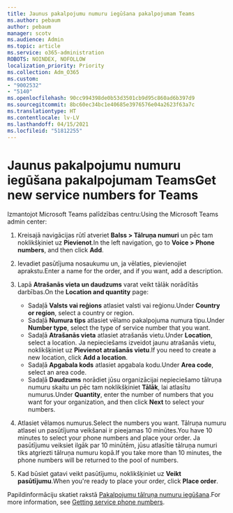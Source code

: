 ```yaml
---
title: Jaunus pakalpojumu numuru iegūšana pakalpojumam Teams
ms.author: pebaum
author: pebaum
manager: scotv
ms.audience: Admin
ms.topic: article
ms.service: o365-administration
ROBOTS: NOINDEX, NOFOLLOW
localization_priority: Priority
ms.collection: Adm_O365
ms.custom:
- "9002532"
- "5140"
ms.openlocfilehash: 90cc994398de0b53d3501cb9d95c860ad6b397d9
ms.sourcegitcommit: 8bc60ec34bc1e40685e3976576e04a2623f63a7c
ms.translationtype: HT
ms.contentlocale: lv-LV
ms.lasthandoff: 04/15/2021
ms.locfileid: "51812255"
---
```

# <a name="get-new-service-numbers-for-teams"></a><span data-ttu-id="7b528-102">Jaunus pakalpojumu numuru iegūšana pakalpojumam Teams</span><span class="sxs-lookup"><span data-stu-id="7b528-102">Get new service numbers for Teams</span></span>

<span data-ttu-id="7b528-103">Izmantojot Microsoft Teams palīdzības centru:</span><span class="sxs-lookup"><span data-stu-id="7b528-103">Using the Microsoft Teams admin center:</span></span>

1. <span data-ttu-id="7b528-104">Kreisajā navigācijas rūtī atveriet **Balss > Tālruņa numuri** un pēc tam noklikšķiniet uz **Pievienot**.</span><span class="sxs-lookup"><span data-stu-id="7b528-104">In the left navigation, go to **Voice > Phone numbers**, and then click **Add**.</span></span>
2. <span data-ttu-id="7b528-105">Ievadiet pasūtījuma nosaukumu un, ja vēlaties, pievienojiet aprakstu.</span><span class="sxs-lookup"><span data-stu-id="7b528-105">Enter a name for the order, and if you want, add a description.</span></span>
3. <span data-ttu-id="7b528-106">Lapā **Atrašanās vieta un daudzums** varat veikt tālāk norādītās darbības.</span><span class="sxs-lookup"><span data-stu-id="7b528-106">On the **Location and quantity** page:</span></span>

    - <span data-ttu-id="7b528-107">Sadaļā **Valsts vai reģions** atlasiet valsti vai reģionu.</span><span class="sxs-lookup"><span data-stu-id="7b528-107">Under **Country or region**, select a country or region.</span></span>
    - <span data-ttu-id="7b528-108">Sadaļā **Numura tips** atlasiet vēlamo pakalpojuma numura tipu.</span><span class="sxs-lookup"><span data-stu-id="7b528-108">Under **Number type**, select the type of service number that you want.</span></span>
    - <span data-ttu-id="7b528-109">Sadaļā **Atrašanās vieta** atlasiet atrašanās vietu.</span><span class="sxs-lookup"><span data-stu-id="7b528-109">Under **Location**, select a location.</span></span> <span data-ttu-id="7b528-110">Ja nepieciešams izveidot jaunu atrašanās vietu, noklikšķiniet uz **Pievienot atrašanās vietu**.</span><span class="sxs-lookup"><span data-stu-id="7b528-110">If you need to create a new location, click **Add a location**.</span></span>
    - <span data-ttu-id="7b528-111">Sadaļā **Apgabala kods** atlasiet apgabala kodu.</span><span class="sxs-lookup"><span data-stu-id="7b528-111">Under **Area code**, select an area code.</span></span>
    - <span data-ttu-id="7b528-112">Sadaļā **Daudzums** norādiet jūsu organizācijai nepieciešamo tālruņa numuru skaitu un pēc tam noklikšķiniet **Tālāk**, lai atlasītu numurus.</span><span class="sxs-lookup"><span data-stu-id="7b528-112">Under **Quantity**, enter the number of numbers that you want for your organization, and then click **Next** to select your numbers.</span></span>
    
4. <span data-ttu-id="7b528-113">Atlasiet vēlamos numurus.</span><span class="sxs-lookup"><span data-stu-id="7b528-113">Select the numbers you want.</span></span> <span data-ttu-id="7b528-114">Tālruņa numuru atlasei un pasūtījuma veikšanai ir pieejamas 10 minūtes.</span><span class="sxs-lookup"><span data-stu-id="7b528-114">You have 10 minutes to select your phone numbers and place your order.</span></span> <span data-ttu-id="7b528-115">Ja pasūtījumu veiksiet ilgāk par 10 minūtēm, jūsu atlasītie tālruņa numuri tiks atgriezti tālruņa numuru kopā.</span><span class="sxs-lookup"><span data-stu-id="7b528-115">If you take more than 10 minutes, the phone numbers will be returned to the pool of numbers.</span></span>
5. <span data-ttu-id="7b528-116">Kad būsiet gatavi veikt pasūtījumu, noklikšķiniet uz **Veikt pasūtījumu**.</span><span class="sxs-lookup"><span data-stu-id="7b528-116">When you're ready to place your order, click **Place order**.</span></span>

<span data-ttu-id="7b528-117">Papildinformāciju skatiet rakstā [Pakalpojumu tālruņa numuru iegūšana](https://docs.microsoft.com/microsoftteams/getting-service-phone-numbers).</span><span class="sxs-lookup"><span data-stu-id="7b528-117">For more information, see [Getting service phone numbers](https://docs.microsoft.com/microsoftteams/getting-service-phone-numbers).</span></span>
